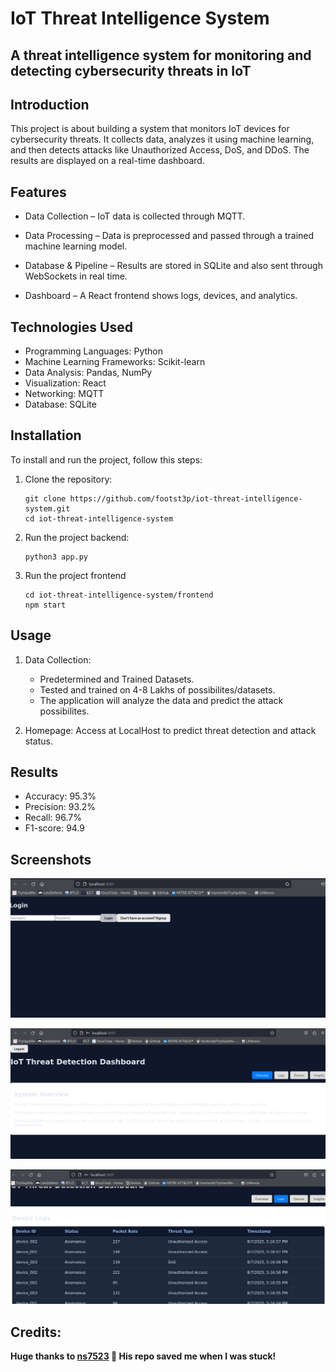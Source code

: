# IoT Threat Intelligence System
## A threat intelligence system for monitoring and detecting cybersecurity threats in IoT

## Introduction
This project is about building a system that monitors IoT devices for cybersecurity threats. 
It collects data, analyzes it using machine learning, and then detects attacks like Unauthorized Access, DoS, and DDoS. The results are displayed on a real-time dashboard.

## Features
- Data Collection – IoT data is collected through MQTT.

- Data Processing – Data is preprocessed and passed through a trained machine learning model.

- Database & Pipeline – Results are stored in SQLite and also sent through WebSockets in real time.

- Dashboard – A React frontend shows logs, devices, and analytics.


## Technologies Used
- Programming Languages: Python
- Machine Learning Frameworks: Scikit-learn
- Data Analysis: Pandas, NumPy
- Visualization: React
- Networking: MQTT
- Database: SQLite

## Installation
To install and run the project, follow this steps:

1. Clone the repository:
   ```
   git clone https://github.com/footst3p/iot-threat-intelligence-system.git
   cd iot-threat-intelligence-system
   ```

2. Run the project backend:
   ```
   python3 app.py
   ```

3. Run the project frontend
   ```
   cd iot-threat-intelligence-system/frontend
   npm start
   ```

## Usage

  1. Data Collection:

      - Predetermined and Trained Datasets.
      - Tested and trained on 4-8 Lakhs of possibilites/datasets.
      - The application will analyze the data and predict the attack possibilites.

  2. Homepage:
     Access at LocalHost to predict threat detection and attack status.

## Results
- Accuracy: 95.3%
- Precision: 93.2%
- Recall: 96.7%
- F1-score: 94.9

## Screenshots

![Login page](/images/login_page.png)

![Overview](/images/Overview.png)<br>

![Logs](/images/Logs.png)


## Credits:
**Huge thanks to [ns7523](https://github.com/ns7523) 🙌 His repo saved me when I was stuck!**
